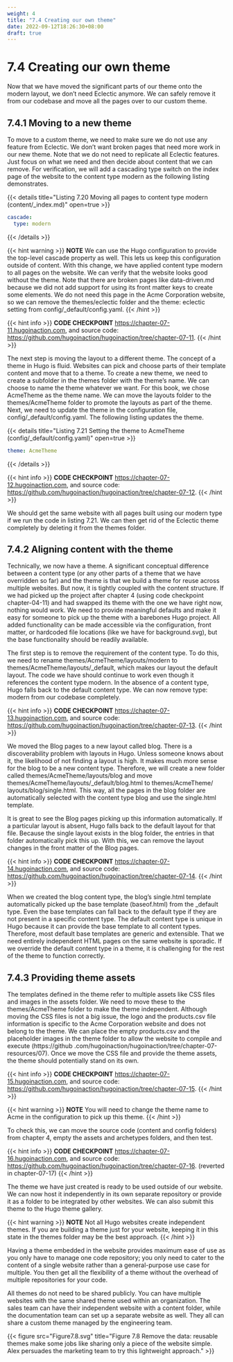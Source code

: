 ```yaml
---
weight: 4
title: "7.4 Creating our own theme"
date: 2022-09-12T18:26:30+08:00
draft: true
---
```


# 7.4 Creating our own theme

Now that we have moved the significant parts of our theme onto the modern layout,    we don’t need Eclectic anymore. We can safely remove it from our codebase and move all the pages over to our custom theme.

## 7.4.1 Moving to a new theme
To move to a custom theme, we need to make sure we do not use any feature from Eclectic. We don’t want broken pages that need more work in our new theme. Note that we do not need to replicate all Eclectic features. Just focus on what we need and then decide about content that we can remove. For verification, we will add a cascading type switch on the index page of the website to the content type modern as the following listing demonstrates.

{{< details title="Listing 7.20  Moving all pages to content type modern (content/_index.md)" open=true >}}
```yaml
cascade:  
  type: modern
```    
{{< /details >}}

{{< hint warning >}}
**NOTE** We can use the Hugo configuration to provide the top-level cascade property as well. This lets us keep this configuration outside of content.
With this change, we have applied content type modern to all pages on the website. We can verify that the website looks good without the theme. Note that there are broken pages like data-driven.md because we did not add support for using its front matter keys to create some elements. We do not need this page in the Acme Corporation website, so we can remove the themes/eclectic folder and the theme: eclectic setting from config/_default/config.yaml.
{{< /hint >}}

{{< hint info >}}
**CODE CHECKPOINT**    https://chapter-07-11.hugoinaction.com, and source code: https://github.com/hugoinaction/hugoinaction/tree/chapter-07-11.
{{< /hint >}}

The next step is moving the layout to a different theme. The concept of a theme in Hugo is fluid. Websites can pick and choose parts of their template content and move that to a theme. To create a new theme, we need to create a subfolder in the themes folder with the theme’s name. We can choose to name the theme whatever we want. For this book, we chose AcmeTheme as the theme name. We can move the layouts folder to the themes/AcmeTheme folder to promote the layouts as part of the theme. Next, we need to update the theme in the configuration file, config/_default/config.yaml. The following listing updates the theme.

{{< details title="Listing 7.21  Setting the theme to AcmeTheme (config/_default/config.yaml)" open=true >}}
```yaml
theme: AcmeTheme
```
{{< /details >}}  	

{{< hint info >}}
**CODE CHECKPOINT**    https://chapter-07-12.hugoinaction.com, and source code: https://github.com/hugoinaction/hugoinaction/tree/chapter-07-12.
{{< /hint >}}

We should get the same website with all pages built using our modern type if we run the code in listing 7.21. We can then get rid of the Eclectic theme completely by deleting it from the themes folder.

## 7.4.2 Aligning content with the theme

Technically, we now have a theme. A significant conceptual difference between a content type (or any other parts of a theme that we have overridden so far) and the theme is that we build a theme for reuse across multiple websites. But now, it is tightly coupled with the content structure. If we had picked up the project after chapter 4 (using code checkpoint chapter-04-11) and had swapped its theme with the one we have right now, nothing would work. We need to provide meaningful defaults and make it easy for someone to pick up the theme with a barebones Hugo project. All added functionality can be made accessible via the configuration, front matter, or hardcoded file locations (like we have for background.svg), but the base functionality should be readily available.

The first step is to remove the requirement of the content type. To do this, we need to  rename  themes/AcmeTheme/layouts/modern  to  themes/AcmeTheme/layouts/_default, which makes our layout the default layout. The code we have should continue to work even though it references the content type modern. In the absence of a content type, Hugo falls back to the default content type. We can now remove type: modern from our codebase completely.

{{< hint info >}}
**CODE CHECKPOINT**    https://chapter-07-13.hugoinaction.com, and source code: https://github.com/hugoinaction/hugoinaction/tree/chapter-07-13.
{{< /hint >}}

We moved the Blog pages to a new layout called blog. There is a discoverability problem with layouts in Hugo. Unless someone knows about it, the likelihood of not finding a layout is high. It makes much more sense for the blog to be a new content type. Therefore, we will create a new folder called themes/AcmeTheme/layouts/blog and move   themes/AcmeTheme/layouts/_default/blog.html   to   themes/AcmeTheme/ layouts/blog/single.html. This way, all the pages in the blog folder are automatically selected with the content type blog and use the single.html template.

It is great to see the Blog pages picking up this information automatically. If a particular layout is absent, Hugo falls back to the default layout for that file. Because the single layout exists in the blog folder, the entries in that folder automatically pick this up. With this, we can remove the layout changes in the front matter of the Blog pages.

{{< hint info >}}
**CODE CHECKPOINT**    https://chapter-07-14.hugoinaction.com, and source code: https://github.com/hugoinaction/hugoinaction/tree/chapter-07-14.
{{< /hint >}}

When we created the blog content type, the blog’s single.html template automatically picked up the base template (baseof.html) from the _default type. Even the base templates can fall back to the default type if they are not present in a specific content type. The default content type is unique in Hugo because it can provide the base template to all content types. Therefore, most default base templates are generic and extensible. That we need entirely independent HTML pages on the same website is
sporadic. If we override the default content type in a theme, it is challenging for the rest of the theme to function correctly.

## 7.4.3 Providing theme assets

The templates defined in the theme refer to multiple assets like CSS files and images in the assets folder. We need to move these to the themes/AcmeTheme folder to make the theme independent. Although moving the CSS files is not a big issue, the logo and the products.csv file information is specific to the Acme Corporation website and does not belong to the theme. We can place the empty products.csv and the placeholder images in  the  theme  folder  to  allow  the  website  to  compile  and  execute  (https://github
.com/hugoinaction/hugoinaction/tree/chapter-07-resources/07). Once we move the CSS file and provide the theme assets, the theme should potentially stand on its own.

{{< hint info >}}
**CODE CHECKPOINT**    https://chapter-07-15.hugoinaction.com, and source code: https://github.com/hugoinaction/hugoinaction/tree/chapter-07-15.
{{< /hint >}}

{{< hint warning >}}
**NOTE** You will need to change the theme name to Acme in the configuration to pick up this theme.
{{< /hint >}}

To check this, we can move the source code (content and config folders) from chapter 4, empty the assets and archetypes folders, and then test.

{{< hint info >}}
**CODE CHECKPOINT**	https://chapter-07-16.hugoinaction.com, and source code: https://github.com/hugoinaction/hugoinaction/tree/chapter-07-16. (reverted in chapter-07-17)
{{< /hint >}}

The theme we have just created is ready to be used outside of our website. We can now host it independently in its own separate repository or provide it as a folder to be integrated by other websites. We can also submit this theme to the Hugo theme gallery.

{{< hint warning >}}
**NOTE** Not all Hugo websites create independent themes. If you are building a theme just for your website, keeping it in this state in the themes folder may be the best approach.
{{< /hint >}}

Having a theme embedded in the website provides maximum ease of use as you only have to manage one code repository; you only need to cater to the content of a single website rather than a general-purpose use case for multiple. You then get all the flexibility of a theme without the overhead of multiple repositories for your code.

All themes do not need to be shared publicly. You can have multiple websites with the same shared theme used within an organization. The sales team can have their independent website with a content folder, while the documentation team can set up a separate website as well. They all can share a custom theme managed by the engineering team.

{{< figure src="Figure7.8.svg" title="Figure 7.8 Remove the data: reusable themes make some jobs like sharing only a piece of the website simple. Alex persuades the marketing team to try this lightweight approach." >}}